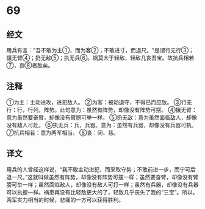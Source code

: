 # 69

## 经文

用兵有言："吾不敢为主①，而为客②；不敢进寸，而退尺。"是谓行无行③；攘无臂④；扔无敌⑤；执无兵⑥。祸莫大于轻敌，轻敌几丧吾宝。故抗兵相若⑦，哀⑧者胜矣。

## 注释

①为主：主动进攻，进犯敌人。
②为客：被动退守，不得已而应敌。
③行无行：行，行列，阵势。此句意为：虽然有阵势，却像没有阵势可摆。
④攘无臂：意为虽然要奋臂，却像没有臂膀可举一样。
⑤扔无敌：意为虽然面临敌人，却像没有敌人可赴。
⑥执无兵：兵，兵器。意为：虽然有兵器，却像没有兵器可执。
⑦抗兵相若：意为两军相当。
⑧哀：闵、慈。

## 译文

用兵的人曾经这样说，“我不敢主动进犯，而采取守势；不敢前进一步，而宁可后退一尺。”这就叫做虽然有阵势，却像没有阵势可摆一样；虽然要奋臂，却像没有臂膀可举一样；虽然面临敌人，却像没有敌人可打一样；虽然有兵器，却像没有兵器可以执握一样。祸患再没有比轻敌更大的了，轻敌几乎丧失了我的“三宝”。所以，两军实力相当的时候，悲痛的一方可以获得胜利。
